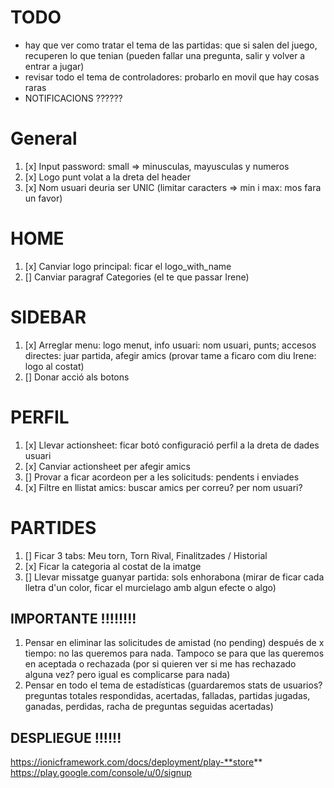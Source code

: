 # TODO

- hay que ver como tratar el tema de las partidas: que si salen del juego, recuperen lo que tenian (pueden fallar una pregunta, salir y volver a entrar a jugar)
- revisar todo el tema de controladores: probarlo en movil que hay cosas raras
- NOTIFICACIONS ??????

# General

1. [x] Input password: small => minusculas, mayusculas y numeros
2. [x] Logo punt volat a la dreta del header
3. [x] Nom usuari deuria ser UNIC (limitar caracters => min i max: mos fara un favor)

# HOME

1. [x] Canviar logo principal: ficar el logo_with_name
2. [] Canviar paragraf Categories (el te que passar Irene)

# SIDEBAR

1. [x] Arreglar menu: logo menut, info usuari: nom usuari, punts; accesos directes: juar partida, afegir amics (provar tame a ficaro com diu Irene: logo al costat)
2. [] Donar acció als botons

# PERFIL

1. [x] Llevar actionsheet: ficar botó configuració perfil a la dreta de dades usuari
2. [x] Canviar actionsheet per afegir amics
3. [] Provar a ficar acordeon per a les solicituds: pendents i enviades
4. [x] Filtre en llistat amics: buscar amics per correu? per nom usuari?

# PARTIDES

1. [] Ficar 3 tabs: Meu torn, Torn Rival, Finalitzades / Historial
2. [x] Ficar la categoria al costat de la imatge
3. [] Llevar missatge guanyar partida: sols enhorabona (mirar de ficar cada lletra d'un color, ficar el murcielago amb algun efecte o algo)

## IMPORTANTE !!!!!!!!

1. Pensar en eliminar las solicitudes de amistad (no pending) después de x tiempo: no las queremos para nada. Tampoco se para que las queremos en aceptada o rechazada (por si quieren ver si me has rechazado alguna vez? pero igual es complicarse para nada)
2. Pensar en todo el tema de estadísticas (guardaremos stats de usuarios? preguntas totales respondidas, acertadas, falladas, partidas jugadas, ganadas, perdidas, racha de preguntas seguidas acertadas)

## DESPLIEGUE !!!!!!

https://ionicframework.com/docs/deployment/play-**store**
https://play.google.com/console/u/0/signup
